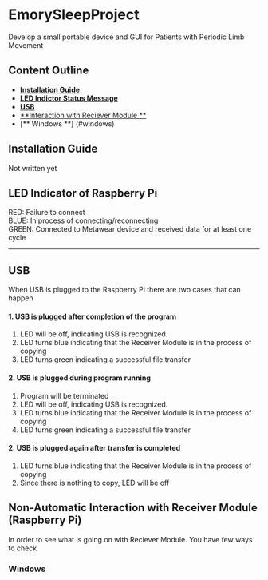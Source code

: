 EmorySleepProject
===========
Develop a small portable device and GUI for Patients with Periodic Limb Movement 
## Content Outline
- [**Installation Guide**](#installation-guide)
- [**LED Indictor Status Message**](#led-indicator-of-raspberry-pi)
- [**USB**](#usb)
- [**Interaction with Reciever Module **](#non-automatic-interaction-with-receiver-module-(raspberry-pi))
- [** Windows **] (#windows)

Installation Guide
------------------
Not written yet
## LED Indicator of Raspberry Pi
RED: Failure to connect \
BLUE: In process of connecting/reconnecting\
GREEN: Connected to Metawear device and received data for at least one cycle
___
## USB
When USB is plugged to the Raspberry Pi there are two cases that can happen
#### 1. USB is plugged after completion of the program
1) LED will be off, indicating USB is recognized.
2) LED turns blue indicating that the Receiver Module is in the process of copying
3) LED turns green indicating a successful file transfer
#### 2. USB is plugged during program running
1) Program will be terminated
2) LED will be off, indicating USB is recognized.
3) LED turns blue indicating that the Receiver Module is in the process of copying
4) LED turns green indicating a successful file transfer
#### 2. USB is plugged again after transfer is completed
1) LED turns blue indicating that the Receiver Module is in the process of copying
2) Since there is nothing to copy, LED will be off

## Non-Automatic Interaction with Receiver Module (Raspberry Pi)
In order to see what is going on with Reciever Module. You have few ways to check
### Windows
